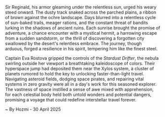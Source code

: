
Sir Reginald, his armor gleaming under the relentless sun, urged his weary steed onward.  The dusty track snaked across the parched plains, a ribbon of brown against the ochre landscape.  Days blurred into a relentless cycle of sun-baked trails, meager rations, and the constant threat of bandits lurking in the shadows of ancient ruins. Each sunrise brought the promise of adventure, a chance encounter with a mystical hermit, a harrowing escape from a sudden sandstorm, or the thrill of discovering a forgotten city swallowed by the desert's relentless embrace. The journey, though arduous, forged a resilience in his spirit, tempering him like the finest steel.

Captain Eva Rostova gripped the controls of the *Stardust Drifter*, the nebula swirling outside her viewport a breathtaking kaleidoscope of colors.  Their hyperspace jump had deposited them near the Xylos system, a cluster of planets rumored to hold the key to unlocking faster-than-light travel.  Navigating asteroid fields, dodging space pirates, and repairing vital systems in zero gravity were all in a day's work for this seasoned explorer.  The vastness of space instilled a sense of awe mixed with apprehension, for each celestial body held both untold wonders and potential dangers, promising a voyage that could redefine interstellar travel forever.

~ By Hozmi - 30 April 2025
